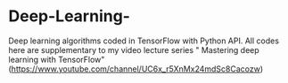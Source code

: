 # Deep-Learning-
Deep learning algorithms coded in TensorFlow with Python API. All codes here are supplementary to my video lecture series "
Mastering deep learning with TensorFlow" (https://www.youtube.com/channel/UC6x_r5XnMx24mdSc8Cacozw)   
